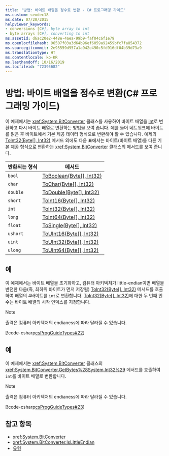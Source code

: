 ```yaml
---
title: '방법: 바이트 배열을 정수로 변환 - C# 프로그래밍 가이드'
ms.custom: seodec18
ms.date: 07/20/2015
helpviewer_keywords:
- conversions [C#], byte array to int
- byte arrays [C#], converting to int
ms.assetid: d6ac20e2-448e-4aea-99b9-faf04c6f1e79
ms.openlocfilehash: 96507f03a3d64b96ef6059a92459bfc7fa854372
ms.sourcegitcommit: 2e95559d957a1a942e490c5fd916df04b39d73a9
ms.translationtype: HT
ms.contentlocale: ko-KR
ms.lasthandoff: 10/16/2019
ms.locfileid: "72395682"
---
```

# <a name="how-to-convert-a-byte-array-to-an-int-c-programming-guide"></a>방법: 바이트 배열을 정수로 변환(C# 프로그래밍 가이드)

이 예제에서는 <xref:System.BitConverter> 클래스를 사용하여 바이트 배열을 [int](../../language-reference/builtin-types/integral-numeric-types.md)로 변환하고 다시 바이트 배열로 변환하는 방법을 보여 줍니다. 예를 들어 네트워크에 바이트를 읽은 후 바이트에서 기본 제공 데이터 형식으로 변환해야 할 수 있습니다. 예제의 [ToInt32(Byte\[\], Int32)](xref:System.BitConverter.ToInt32(System.Byte[],System.Int32)) 메서드 외에도 다음 표에서는 바이트(바이트 배열)를 다른 기본 제공 형식으로 변환하는 <xref:System.BitConverter> 클래스의 메서드를 보여 줍니다.

|반환되는 형식|메서드|
|-------------------|------------|
|`bool`|[ToBoolean(Byte\[\], Int32)](xref:System.BitConverter.ToBoolean(System.Byte[],System.Int32))|
|`char`|[ToChar(Byte\[\], Int32)](xref:System.BitConverter.ToChar(System.Byte[],System.Int32))|
|`double`|[ToDouble(Byte\[\], Int32)](xref:System.BitConverter.ToDouble(System.Byte[],System.Int32))|
|`short`|[ToInt16(Byte\[\], Int32)](xref:System.BitConverter.ToInt16(System.Byte[],System.Int32))|
|`int`|[ToInt32(Byte\[\], Int32)](xref:System.BitConverter.ToInt32(System.Byte[],System.Int32))|
|`long`|[ToInt64(Byte\[\], Int32)](xref:System.BitConverter.ToInt64(System.Byte[],System.Int32))|
|`float`|[ToSingle(Byte\[\], Int32)](xref:System.BitConverter.ToSingle(System.Byte[],System.Int32))|
|`ushort`|[ToUInt16(Byte\[\], Int32)](xref:System.BitConverter.ToUInt16(System.Byte[],System.Int32))|
|`uint`|[ToUInt32(Byte\[\], Int32)](xref:System.BitConverter.ToUInt32(System.Byte[],System.Int32))|
|`ulong`|[ToUInt64(Byte\[\], Int32)](xref:System.BitConverter.ToUInt64(System.Byte[],System.Int32))|

## <a name="example"></a>예

이 예제에서는 바이트 배열을 초기화하고, 컴퓨터 아키텍처가 little-endian이면 배열을 반전한 다음(즉, 최하위 바이트가 먼저 저장됨) [ToInt32(Byte\[\], Int32)](xref:System.BitConverter.ToInt32(System.Byte[],System.Int32)) 메서드를 호출하여 배열의 4바이트를 `int`로 변환합니다. [ToInt32(Byte\[\], Int32)](xref:System.BitConverter.ToInt32(System.Byte[],System.Int32))에 대한 두 번째 인수는 바이트 배열의 시작 인덱스를 지정합니다.

> [!NOTE]
> 출력은 컴퓨터 아키텍처의 endianess에 따라 달라질 수 있습니다.

[!code-csharp[csProgGuideTypes#22](~/samples/snippets/csharp/VS_Snippets_VBCSharp/CsProgGuideTypes/CS/Class1.cs#22)]

## <a name="example"></a>예

이 예제에서는 <xref:System.BitConverter> 클래스의 <xref:System.BitConverter.GetBytes%28System.Int32%29> 메서드를 호출하여 `int`를 바이트 배열로 변환합니다.

> [!NOTE]
> 출력은 컴퓨터 아키텍처의 endianess에 따라 달라질 수 있습니다.

[!code-csharp[csProgGuideTypes#23](~/samples/snippets/csharp/VS_Snippets_VBCSharp/CsProgGuideTypes/CS/Class1.cs#23)]

## <a name="see-also"></a>참고 항목

- <xref:System.BitConverter>
- <xref:System.BitConverter.IsLittleEndian>
- [유형](./index.md)
